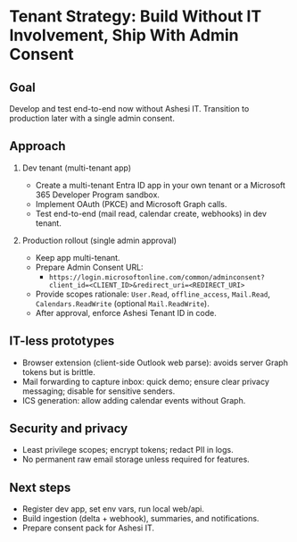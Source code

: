 # Tenant Strategy: Build Without IT Involvement, Ship With Admin Consent

## Goal
Develop and test end-to-end now without Ashesi IT. Transition to production later with a single admin consent.

## Approach

1. Dev tenant (multi-tenant app)
   - Create a multi-tenant Entra ID app in your own tenant or a Microsoft 365 Developer Program sandbox.
   - Implement OAuth (PKCE) and Microsoft Graph calls.
   - Test end-to-end (mail read, calendar create, webhooks) in dev tenant.

2. Production rollout (single admin approval)
   - Keep app multi-tenant.
   - Prepare Admin Consent URL:
     - `https://login.microsoftonline.com/common/adminconsent?client_id=<CLIENT_ID>&redirect_uri=<REDIRECT_URI>`
   - Provide scopes rationale: `User.Read`, `offline_access`, `Mail.Read`, `Calendars.ReadWrite` (optional `Mail.ReadWrite`).
   - After approval, enforce Ashesi Tenant ID in code.

## IT-less prototypes

- Browser extension (client-side Outlook web parse): avoids server Graph tokens but is brittle.
- Mail forwarding to capture inbox: quick demo; ensure clear privacy messaging; disable for sensitive senders.
- ICS generation: allow adding calendar events without Graph.

## Security and privacy

- Least privilege scopes; encrypt tokens; redact PII in logs.
- No permanent raw email storage unless required for features.

## Next steps

- Register dev app, set env vars, run local web/api.
- Build ingestion (delta + webhook), summaries, and notifications.
- Prepare consent pack for Ashesi IT.
